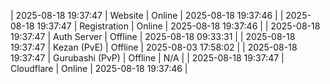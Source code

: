 | 2025-08-18 19:37:47 | Website | Online | 2025-08-18 19:37:46 |
| 2025-08-18 19:37:47 | Registration | Online | 2025-08-18 19:37:46 |
| 2025-08-18 19:37:47 | Auth Server | Offline | 2025-08-18 09:33:31 |
| 2025-08-18 19:37:47 | Kezan (PvE) | Offline | 2025-08-03 17:58:02 |
| 2025-08-18 19:37:47 | Gurubashi (PvP) | Offline | N/A |
| 2025-08-18 19:37:47 | Cloudflare | Online | 2025-08-18 19:37:46 |
